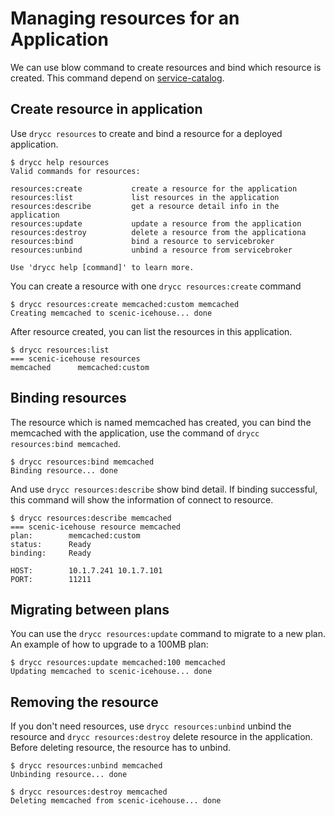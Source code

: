 # Managing resources for an Application

We can use blow command to create resources and bind which resource is created.
This command depend on [service-catalog](https://svc-cat.io).

## Create resource in application

Use `drycc resources` to create and bind a resource for a deployed application.

    $ drycc help resources
    Valid commands for resources:

    resources:create           create a resource for the application
    resources:list             list resources in the application
    resources:describe         get a resource detail info in the application
    resources:update           update a resource from the application
    resources:destroy          delete a resource from the applicationa
    resources:bind             bind a resource to servicebroker
    resources:unbind           unbind a resource from servicebroker

    Use 'drycc help [command]' to learn more.

You can create a resource with one `drycc resources:create` command

    $ drycc resources:create memcached:custom memcached
    Creating memcached to scenic-icehouse... done

After resource created, you can list the resources in this application.

    $ drycc resources:list
    === scenic-icehouse resources
    memcached      memcached:custom

## Binding resources

The resource which is named memcached has created, you can bind the memcached with the application,
use the command of `drycc resources:bind memcached`.

    $ drycc resources:bind memcached
    Binding resource... done

And use `drycc resources:describe` show bind detail. If binding successful, this command will show the information of connect to resource.

    $ drycc resources:describe memcached
    === scenic-icehouse resource memcached
    plan:        memcached:custom
    status:      Ready
    binding:     Ready

    HOST:        10.1.7.241 10.1.7.101
    PORT:        11211

## Migrating between plans

You can use the `drycc resources:update` command to migrate to a new plan.
An example of how to upgrade to a 100MB plan:

    $ drycc resources:update memcached:100 memcached
    Updating memcached to scenic-icehouse... done

## Removing the resource

If you don't need resources, use `drycc resources:unbind` unbind the resource and `drycc resources:destroy` delete resource in the application.
Before deleting resource, the resource has to unbind.

    $ drycc resources:unbind memcached
    Unbinding resource... done

    $ drycc resources:destroy memcached
    Deleting memcached from scenic-icehouse... done


